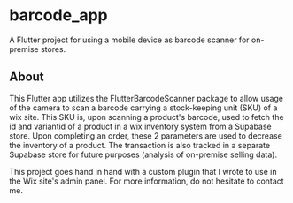# barcode_app

A Flutter project for using a mobile device as barcode scanner for on-premise stores.

## About

This Flutter app utilizes the FlutterBarcodeScanner package to allow usage of the camera to scan a barcode carrying a stock-keeping unit (SKU) of a wix site. 
This SKU is, upon scanning a product's barcode, used to fetch the id and variantid of a product in a wix inventory system from a Supabase store. 
Upon completing an order, these 2 parameters are used to decrease the inventory of a product. The transaction is also tracked in a separate Supabase store
for future purposes (analysis of on-premise selling data).

This project goes hand in hand with a custom plugin that I wrote to use in the Wix site's admin panel. For more information, do not hesitate to contact me.

